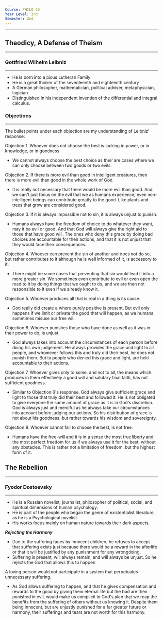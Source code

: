 ```yaml
---
Course: PHILO 25
Year Level: 3rd
Semester: 2nd
---
```

---
## Theodicy, A Defense of Theism
---
### Gottfried Wilhelm Leibniz
---
- He is born into a pious Lutheran Family
- He is a great thinker of the seventeenth and eighteenth century
- A German philosopher, mathematician, political adviser, metaphysician, logician
- Distinguished in his independent invention of the differential and integral calculus.

### Objections
---
The bullet points under each objection are my understanding of Leibniz' response:

Objection 1. Whoever does not choose the best is lacking in power, or in knowledge, or in goodness
- We cannot always choose the best choice as their are cases where we can only choose between two goods or two evils.

Objection 2. If there is more evil than good in intelligent creatures, then there is more evil than good in the whole work of God.
- It is really not necessary that there would be more evil than good. And we can't just focus on the evil that we as humans experience, even non-intelligent beings can contribute greatly to the good. Like plants and trees that grow are considered good.

Objection 3. If it is always impossible not to sin, it is always unjust to punish.
- Humans always have the freedom of choice to do whatever they want, may it be evil or good. And that God will always give the right aid to those that have good will. The ones who deny this grace by doing bad choices are accountable for their actions, and that it is not unjust that they would face their consequences.

Objection 4. Whoever can prevent the sin of another and does not do so, but rather contributes to it although he is well informed of it, is accessory to it.
- There might be some cases that preventing that sin would lead it into a more greater sin. We sometimes even contribute to evil or even open the road to it by doing things that we ought to do, and we are then not responsible to it even if we already know it.

Objection 5. Whoever produces all that is real in a thing is its cause.
- God really did create a where purely positive is present. But evil only happens if we limit or private the good that will happen, as we humans sometimes misuse our free will.

Objection 6. Whoever punishes those who have done as well as it was in their power to do, is unjust.
- God always takes into account the circumstances of each person before doing his own judgement. He always provides the grace and light to all people, and whomever follows this and truly did their best, he does not punish them. But to people who denied this grace and light, are held accountable to their actions.

Objection 7. Whoever gives only to some, and not to all, the means which produces in them effectively a good will and salutary final faith, has not sufficient goodness.
- Similar to Objection 6's response, God always give sufficient grace and light to those that truly did their best and followed it. He is not obligated to give everyone the same amount of grace as it is in God's discretion. God is always just and merciful as he always take our circumstances into account before judging our actions. So his distribution of grace is not about his goodness, but rather towards his wisdom and sovereignty.

Objection 8. Whoever cannot fail to choose the best, is not free.
- Humans have the free-will and it is in a sense the most true liberty and the most perfect freedom for us if we always use it for the best, without any obstacles. This is rather not a limitation of freedom, but the highest form of it.

## The Rebellion
---

### Fyodor Dostoevsky
---
- He is a Russian novelist, journalist, philosopher of political, social, and spiritual dimensions of human psychology.
- He is part of the people who began the genre of existentialist literature, as he is a Psychological novelist.
- His works focus mainly on human nature towards their dark aspects.

***Rejecting the Harmony***
- Due to the suffering faces by innocent children, he refuses to accept that suffering exists just because there would be a reward in the afterlife or that it will be justified by any punishment for any wrongdoing.
- Suffering is present, will always remain, and will always be unjust. So he rejects the God that allows this to happen.

A loving person would not participate in a system that perpetuates unnecessary suffering.
- As God allows suffering to happen, and that he gives compensation and rewards to the good by giving them eternal life but the bad are then punished in evil, would make us complicit to God's plan that we reap the benefits from the suffering of others without us knowing it. Despite them being innocent, but are unjustly punished for a far greater future or harmony, their sufferings and tears are not worth for this harmony.
